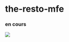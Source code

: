 # the-resto-mfe

### en cours

<!-- <img src="https://res.cloudinary.com/dbu3ntrbw/image/upload/v1661958757/the-resto-mfe_j3pe1i.png"/> -->
 <img src="https://res.cloudinary.com/dbu3ntrbw/image/upload/v1649756652/portfolio/Marvel_enxqfl.png"/>
